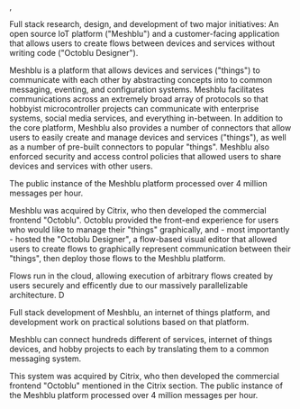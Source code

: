 ,

Full stack research, design, and development of two major initiatives: An open source IoT platform ("Meshblu") and a customer-facing application that allows users to create flows between devices and services without writing code ("Octoblu Designer").


Meshblu is a platform that allows devices and services ("things") to communicate with each other by abstracting concepts into to common messaging, eventing, and configuration systems. Meshblu facilitates communications across an extremely broad array of protocols so that hobbyist microcontroller projects can communicate with enterprise systems, social media services, and everything in-between. In addition to the core platform, Meshblu also provides a number of connectors that allow users to easily create and manage devices and services ("things"), as well as a number of pre-built connectors to popular "things". Meshblu also enforced security and access control policies that allowed users to share devices and services with other users.

The public instance of the Meshblu platform processed over 4 million messages per hour.

Meshblu was acquired by Citrix, who then developed the commercial frontend "Octoblu".
Octoblu provided the front-end experience for users who would like to manage their "things" graphically, and - most importantly - hosted the "Octoblu Designer", a flow-based visual editor that allowed users to create flows to graphically represent communication between their "things", then deploy those flows to the Meshblu platform.

Flows run in the cloud, allowing execution of arbitrary flows created by users securely and efficently due to our massively parallelizable architecture. D

Full stack development of Meshblu, an internet of things platform, and development work on practical solutions based on that platform.

Meshblu can connect hundreds different of services, internet of things devices, and hobby projects to each by translating them to a common messaging system.

This system was acquired by Citrix, who then developed the commercial frontend "Octoblu" mentioned in the Citrix section. The public instance of the Meshblu platform processed over 4 million messages per hour.

